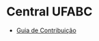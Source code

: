 # Central UFABC

- [Guia de Contribuição](https://github.com/centralufabc/ufabccentral/blob/master/CONTRIBUTING.md)
